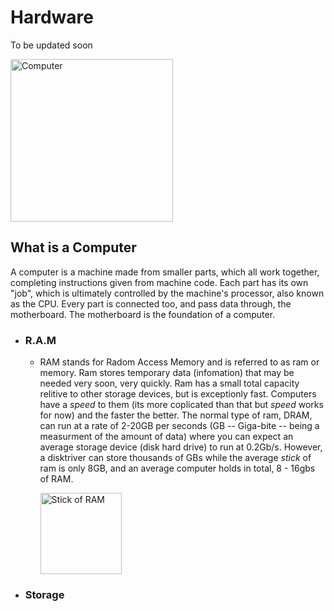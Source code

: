 # Hardware
To be updated soon
<img src="" alt="" width="" height=""/>

<img src="https://user-images.githubusercontent.com/54739051/177615195-5e165519-0b2b-4fbe-8bd0-2877dbebdd6b.png" alt="Computer" width="260" height="260"/>



## What is a Computer
A computer is a machine made from smaller parts, which all work together, completing instructions given from machine code. Each part has its own "job", which is ultimately controlled by the machine's processor, also known as the CPU. Every part is connected too, and pass data through, the motherboard. The motherboard is the foundation of a computer. 

- ### R.A.M
  - RAM stands for Radom Access Memory and is referred to as ram or memory. Ram stores temporary data (infomation) that may be needed very soon, very quickly. Ram has a small total capacity relitive to other storage devices, but is exceptionly fast. Computers have a *speed* to them (its more coplicated than that but *speed* works for now) and the faster the better. The normal type of ram, DRAM, can run at a rate of 2-20GB per seconds (GB -- Giga-bite -- being a measurment of the amount of data) where you can expect an average storage device (disk hard drive) to run at 0.2Gb/s. However, a disktriver can store thousands of GBs while the average *stick* of ram is only 8GB, and an average computer holds in total, 8 - 16gbs of RAM.
    
    <img src="https://user-images.githubusercontent.com/54739051/177617194-ef4babf2-5feb-4029-8214-2999ccc9eba4.png" alt="Stick of RAM" width="130" height="130"/>
- ### Storage


